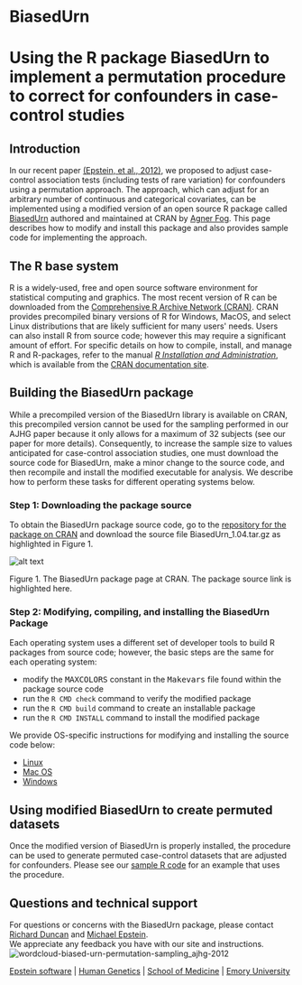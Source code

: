 # BiasedUrn

# Using the R package BiasedUrn to implement a permutation procedure to correct for confounders in case-control studies

## Introduction

In our recent paper [(Epstein, et al., 2012)](http://dx.doi.org/10.1016/j.ajhg.2012.06.004), we proposed to adjust case-control association tests (including tests of rare variation) for confounders using a permutation approach. The approach, which can adjust for an arbitrary number of continuous and categorical covariates, can be implemented using a modified version of an open source R package called [BiasedUrn](http://cran.r-project.org/web/packages/BiasedUrn/index.html) authored and maintained at CRAN by [Agner Fog](http://www.agner.org/). This page describes how to modify and install this package and also provides sample code for implementing the approach.

## The R base system

R is a widely-used, free and open source software environment for statistical computing and graphics. The most recent version of R can be downloaded from the [Comprehensive R Archive Network (CRAN)](http://cran.r-project.org/). CRAN provides precompiled binary versions of R for Windows, MacOS, and select Linux distributions that are likely sufficient for many users' needs. Users can also install R from source code; however this may require a significant amount of effort. For specific details on how to compile, install, and manage R and R-packages, refer to the manual <cite>[R Installation and Administration](http://cran.r-project.org/doc/manuals/R-admin.html)</cite>, which is available from the [CRAN documentation site](http://cran.r-project.org/manuals.html).

## Building the BiasedUrn package

While a precompiled version of the BiasedUrn library is available on CRAN, this precompiled version cannot be used for the sampling performed in our AJHG paper because it only allows for a maximum of 32 subjects (see our paper for more details). Consequently, to increase the sample size to values anticipated for case-control association studies, one must download the source code for BiasedUrn, make a minor change to the source code, and then recompile and install the modified executable for analysis. We describe how to perform these tasks for different operating systems below.

### Step 1: Downloading the package source

To obtain the BiasedUrn package source code, go to the [repository for the package on CRAN](http://cran.r-project.org/web/packages/BiasedUrn/index.html) and download the source file BiasedUrn_1.04.tar.gz as highlighted in Figure 1.

![alt text](http://genetics.emory.edu/labs/epstein/software/BiasedUrn/CRAN-burn-page.png "Logo Title Text 1")


<figcaption>Figure 1. The BiasedUrn package page at CRAN. The package source link is highlighted here.</figcaption>


### Step 2: Modifying, compiling, and installing the BiasedUrn Package

Each operating system uses a different set of developer tools to build R packages from source code; however, the basic steps are the same for each operating system:

*   modify the <tt>MAXCOLORS</tt> constant in the <tt>Makevars</tt> file found within the package source code
*   run the `R CMD check` command to verify the modified package
*   run the `R CMD build` command to create an installable package
*   run the `R CMD INSTALL` command to install the modified package

We provide OS-specific instructions for modifying and installing the source code below:

*   [Linux](burn-install-linux.html)
*   [Mac OS](burn-install-macos.html)
*   [Windows](burn-install-windows.html)

## Using modified BiasedUrn to create permuted datasets

Once the modified version of BiasedUrn is properly installed, the procedure can be used to generate permuted case-control datasets that are adjusted for confounders. Please see our [sample R code](burn-example.html) for an example that uses the procedure.

## Questions and technical support

For questions or concerns with the BiasedUrn package, please contact [Richard Duncan](mailto:rduncan@emory.edu) and [Michael Epstein](mailto:mpepste@emory.edu).  
We appreciate any feedback you have with our site and instructions. ![wordcloud-biased-urn-permutation-sampling_ajhg-2012](http://genetics.emory.edu/labs/epstein/software/BiasedUrn/wordcloud-biased-urn-permutation-sampling_ajhg-2012.png)

[Epstein software](http://genetics.emory.edu/labs/epstein/software/index.html) | [Human Genetics](http://genetics.emory.edu/) | [School of Medicine](http://www.med.emory.edu/) | [Emory University](http://www.emory.edu/)
